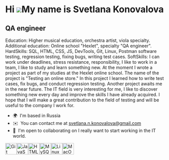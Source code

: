 Hi ![](https://user-images.githubusercontent.com/18350557/176309783-0785949b-9127-417c-8b55-ab5a4333674e.gif)My name is Svetlana Konovalova
===========================================================================================================================================

QA engineer
-----------

Еducation: Нigher musical education, orchestra artist, viola specialty.
Additional education: Online school "Hexlet", specialty "QA engineer".
HardSkills: SQL, HTML, CSS, JS, DevTools, Git, Linux, Postman software testing, regression testing, fixing bugs, writing test cases.
SoftSkills: I can work under deadlines, stress resistance, responsibility, I like to work in a team, I like to study and learn something new.
At the moment I wrote a project as part of my studies at the Hexlet online school. The name of the project is "Testing an online store." In this project I learned how to write test cases, fix bugs, and conduct regression testing. Another project awaits me in the near future. The IT field is very interesting for me, I like to discover something new every day and improve the skills I have already acquired. I hope that I will make a great contribution to the field of testing and will be useful to the company I work for.

*   🌍  I'm based in Russia
*   ✉️  You can contact me at [svetlana.n.konovalova@gmail.com](mailto:svetlana.n.konovalova@gmail.com)
*   🤝  I'm open to collaborating on I really want to start working in the IT world.
<p align="left">
<a href="https://git-scm.com/" target="_blank" rel="noreferrer"><img src="https://raw.githubusercontent.com/danielcranney/readme-generator/main/public/icons/skills/git-colored.svg" width="36" height="36" alt="Git" /></a><a href="https://developer.mozilla.org/en-US/docs/Web/JavaScript" target="_blank" rel="noreferrer"><img src="https://raw.githubusercontent.com/danielcranney/readme-generator/main/public/icons/skills/javascript-colored.svg" width="36" height="36" alt="JavaScript" /></a><a href="https://developer.mozilla.org/en-US/docs/Glossary/HTML5" target="_blank" rel="noreferrer"><img src="https://raw.githubusercontent.com/danielcranney/readme-generator/main/public/icons/skills/html5-colored.svg" width="36" height="36" alt="HTML5" /></a><a href="https://www.mysql.com/" target="_blank" rel="noreferrer"><img src="https://raw.githubusercontent.com/danielcranney/readme-generator/main/public/icons/skills/mysql-colored.svg" width="36" height="36" alt="MySQL" /></a><a href="https://www.linux.org" target="_blank" rel="noreferrer"><img src="https://raw.githubusercontent.com/danielcranney/readme-generator/main/public/icons/skills/linux-colored.svg" width="36" height="36" alt="Linux" /></a><a href="https://apple.com" target="_blank" rel="noreferrer"><img src="https://raw.githubusercontent.com/danielcranney/readme-generator/main/public/icons/skills/macos-colored.svg" width="36" height="36" alt="MacOS" /></a>
                    </p>
                    
                  
